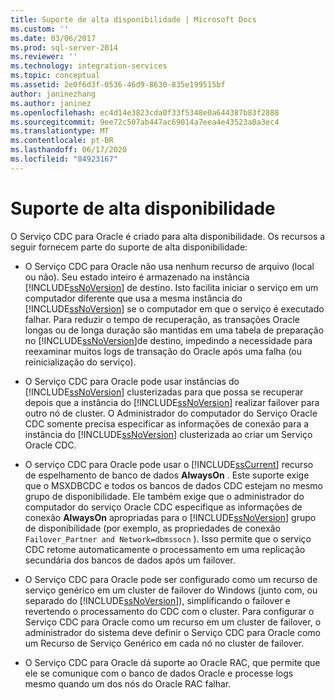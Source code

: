 ```yaml
---
title: Suporte de alta disponibilidade | Microsoft Docs
ms.custom: ''
ms.date: 03/06/2017
ms.prod: sql-server-2014
ms.reviewer: ''
ms.technology: integration-services
ms.topic: conceptual
ms.assetid: 2e0f6d3f-0536-46d9-8630-835e199515bf
author: janinezhang
ms.author: janinez
ms.openlocfilehash: ec4d14e3823cda0f33f5348e0a644387b83f2888
ms.sourcegitcommit: 9ee72c507ab447ac69014a7eea4e43523a0a3ec4
ms.translationtype: MT
ms.contentlocale: pt-BR
ms.lasthandoff: 06/17/2020
ms.locfileid: "84923167"
---
```

# <a name="high-availability-support"></a>Suporte de alta disponibilidade
  O Serviço CDC para Oracle é criado para alta disponibilidade. Os recursos a seguir fornecem parte do suporte de alta disponibilidade:  
  
-   O Serviço CDC para Oracle não usa nenhum recurso de arquivo (local ou não). Seu estado inteiro é armazenado na instância [!INCLUDE[ssNoVersion](../../includes/ssnoversion-md.md)] de destino. Isto facilita iniciar o serviço em um computador diferente que usa a mesma instância do [!INCLUDE[ssNoVersion](../../includes/ssnoversion-md.md)] se o computador em que o serviço é executado falhar. Para reduzir o tempo de recuperação, as transações Oracle longas ou de longa duração são mantidas em uma tabela de preparação no [!INCLUDE[ssNoVersion](../../includes/ssnoversion-md.md)]de destino, impedindo a necessidade para reexaminar muitos logs de transação do Oracle após uma falha (ou reinicialização do serviço).  
  
-   O Serviço CDC para Oracle pode usar instâncias do [!INCLUDE[ssNoVersion](../../includes/ssnoversion-md.md)] clusterizadas para que possa se recuperar depois que a instância do [!INCLUDE[ssNoVersion](../../includes/ssnoversion-md.md)] realizar failover para outro nó de cluster. O Administrador do computador do Serviço Oracle CDC somente precisa especificar as informações de conexão para a instância do [!INCLUDE[ssNoVersion](../../includes/ssnoversion-md.md)] clusterizada ao criar um Serviço Oracle CDC.  
  
-   O serviço CDC para Oracle pode usar o [!INCLUDE[ssCurrent](../../includes/sscurrent-md.md)] recurso de espelhamento de banco de dados **AlwaysOn** . Este suporte exige que o MSXDBCDC e todos os bancos de dados CDC estejam no mesmo grupo de disponibilidade. Ele também exige que o administrador do computador do serviço Oracle CDC especifique as informações de conexão **AlwaysOn** apropriadas para o [!INCLUDE[ssNoVersion](../../includes/ssnoversion-md.md)] grupo de disponibilidade (por exemplo, as propriedades de conexão `Failover_Partner and Network=dbmssocn` ). Isso permite que o serviço CDC retome automaticamente o processamento em uma replicação secundária dos bancos de dados após um failover.  
  
-   O Serviço CDC para Oracle pode ser configurado como um recurso de serviço genérico em um cluster de failover do Windows (junto com, ou separado do [!INCLUDE[ssNoVersion](../../includes/ssnoversion-md.md)]), simplificando o failover e revertendo o processamento do CDC com o cluster. Para configurar o Serviço CDC para Oracle como um recurso em um cluster de failover, o administrador do sistema deve definir o Serviço CDC para Oracle como um Recurso de Serviço Genérico em cada nó no cluster de failover.  
  
-   O Serviço CDC para Oracle dá suporte ao Oracle RAC, que permite que ele se comunique com o banco de dados Oracle e processe logs mesmo quando um dos nós do Oracle RAC falhar.  
  
  
